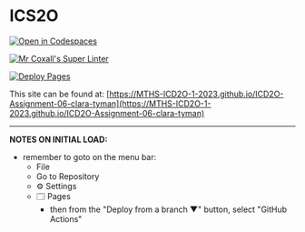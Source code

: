 # ICS2O

[![Open in Codespaces](https://classroom.github.com/assets/launch-codespace-7f7980b617ed060a017424585567c406b6ee15c891e84e1186181d67ecf80aa0.svg)](https://classroom.github.com/open-in-codespaces?assignment_repo_id=15209502)

[![Mr Coxall's Super Linter](https://github.com/MTHS-ICD2O-1-2023/ICD2O-Assignment-06-clara-tyman/workflows/Mr%20Coxall's%20Super%20Linter/badge.svg)](https://github.com/MTHS-ICD2O-1-2023/ICD2O-Assignment-06-clara-tyman/actions)

[![Deploy Pages](https://github.com/MTHS-ICD2O-1-2023/ICD2O-Assignment-06-clara-tyman/workflows/Deploy%20Pages/badge.svg)](https://github.com/MTHS-ICD2O-1-2023/ICD2O-Assignment-06-clara-tyman/actions)

This site can be found at: [https://MTHS-ICD2O-1-2023.github.io/ICD2O-Assignment-06-clara-tyman](https://MTHS-ICD2O-1-2023.github.io/ICD2O-Assignment-06-clara-tyman)

---

**NOTES ON INITIAL LOAD:**
- remember to goto on the menu bar:
  - File
  - Go to Repository
  - ⚙ Settings
  - 🗔 Pages
    - then from the "Deploy from a branch ▼" button, select "GitHub Actions"
